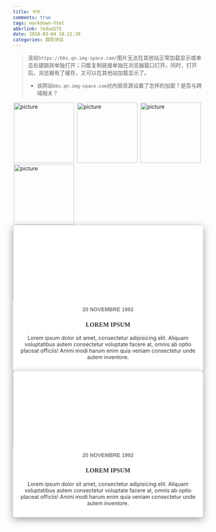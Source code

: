 ```yaml
---
title: 卡片
comments: true
tags: markdown-html
abbrlink: 7edad275
date: 2018-03-04 18:21:30
categories: 探究测试
---
```



> 该站`https://bbs.qn.img-space.com/`图片无法在其他站正常加载显示或单击右键跳转单独打开；只能复制链接单独在浏览器窗口打开。同时，打开后，浏览器有了缓存，又可以在其他站加载显示了。
> * 该网站`bbs.qn.img-space.com`对内部资源设置了怎样的加密？是否与跨域相关？
<style>
	.post-content {
		display: flex;
		flex-wrap: wrap;
	}
	.flex-li {
		flex-grow: 1;
		margin: 2px;
	}


.card {
    width:300px;
    margin:0px auto;
    background-color:white;
    box-shadow:0px 5px 20px #999;
    border-radius: 6px;
}
.card a {
    color:#333;
    text-decoration:none;
}
.card:hover .card-image img {
    width:160%;
    filter:grayscale(0);
}

.card-image {
    height:200px;
    position:relative;
    overflow:hidden;
}
.card-image img {
    width:150%;
    position:absolute;
    top:50%;
    left:50%;
    transform:translate(-50%, -50%);
    filter:grayscale(1);
    transition-property:filter width;
    transition-duration:.3s;
    transition-timing-function:ease;
}

.card-body {
    text-align:center;
    padding: 15px 20px;
    box-sizing: border-box;
}

.card-date {
    font-family: 'Source Sans Pro', sans-serif;
}
.card-title, .card-excerpt {
    font-family: 'Playfair Display', serif;
}
.card-date, .card-title {
    text-align:center;
    text-transform:uppercase;
    font-weight: bold;
}
.card-date, .card-excerpt {
    color: #777;
}

</style>
<div class="post-content">
	<div class="flex-li"><img src="https://bbs.qn.img-space.com/201803/4/afcf4c8b2977a065521b36a795b14b92.jpg?imageView2/2/w/1080/q/90/ignore-error/1/" alt="picture" width="160px"></div>
    <div class="flex-li"><img src="https://bbs.qn.img-space.com/201803/4/afcf4c8b2977a065521b36a795b14b92.jpg" alt="picture" width="160px"></div>
	<div class="flex-li"><img src="https://bbs.qn.img-space.com/201803/4/780839183e4ca4d65d2ab62a20226a88.jpg?imageView2/2/w/1080/q/90/ignore-error/1/" alt="picture" width="160px"></div>
	<div class="flex-li"><img src="https://bbs.qn.img-space.com/201803/4/36d9f6b18e859b7d604464b40bf6e134.jpg?imageView2/2/w/1080/q/90/ignore-error/1/" alt="picture" width="160px"></div>
</div>


<div class="post-content">
    <div class="card flex-li">
        <a href="#">
            <div class="card-image">
                <img src="http://www.loveo.cc/wp-content/uploads/2017/02/card-image.jpg"
                alt="Orange" />
            </div>
            <div class="card-body">
                <div class="card-date">
                    <time>
                        20 Novembre 1992
                    </time>
                </div>
                <div class="card-title">
                    <h3>
                        Lorem Ipsum
                    </h3>
                </div>
                <div class="card-exceprt">
                    <p>
                        Lorem ipsum dolor sit amet, consectetur adipisicing elit. Aliquam voluptatibus
                        autem consectetur voluptate facere at, omnis ab optio placeat officiis!
                        Animi modi harum enim quia veniam consectetur unde autem inventore.
                    </p>
                </div>
            </div>
        </a>
    </div>
    <div class="card flex-li">
        <a href="#">
            <div class="card-image">
                <img src="http://www.loveo.cc/wp-content/uploads/2017/02/card-image.jpg"
                alt="Orange" />
            </div>
            <div class="card-body">
                <div class="card-date">
                    <time>
                        20 Novembre 1992
                    </time>
                </div>
                <div class="card-title">
                    <h3>
                        Lorem Ipsum
                    </h3>
                </div>
                <div class="card-exceprt">
                    <p>
                        Lorem ipsum dolor sit amet, consectetur adipisicing elit. Aliquam voluptatibus
                        autem consectetur voluptate facere at, omnis ab optio placeat officiis!
                        Animi modi harum enim quia veniam consectetur unde autem inventore.
                    </p>
                </div>
            </div>
        </a>
    </div>
</div>








[01]: 
[02]: 
[03]: 
[04]: 
[05]: 
[06]: 
[07]: 
[08]: 
[09]: 
[10]: 
[11]: 
[12]: 
[13]: 
[14]: 
[15]: 
[16]: 
[17]: 
[18]: 
[19]: 
[20]: 